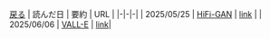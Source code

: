 [戻る](../README.md)
| 読んだ日 | 要約 | URL |
|-|-|-|
| 2025/05/25 | [HiFi-GAN](src/HiFi-GAN.md) | [link](https://arxiv.org/pdf/2010.05646) |
| 2025/06/06 | [VALL-E](src/VALL-E.md) | [link](https://ieeexplore.ieee.org/stamp/stamp.jsp?tp=&arnumber=10842513)|
